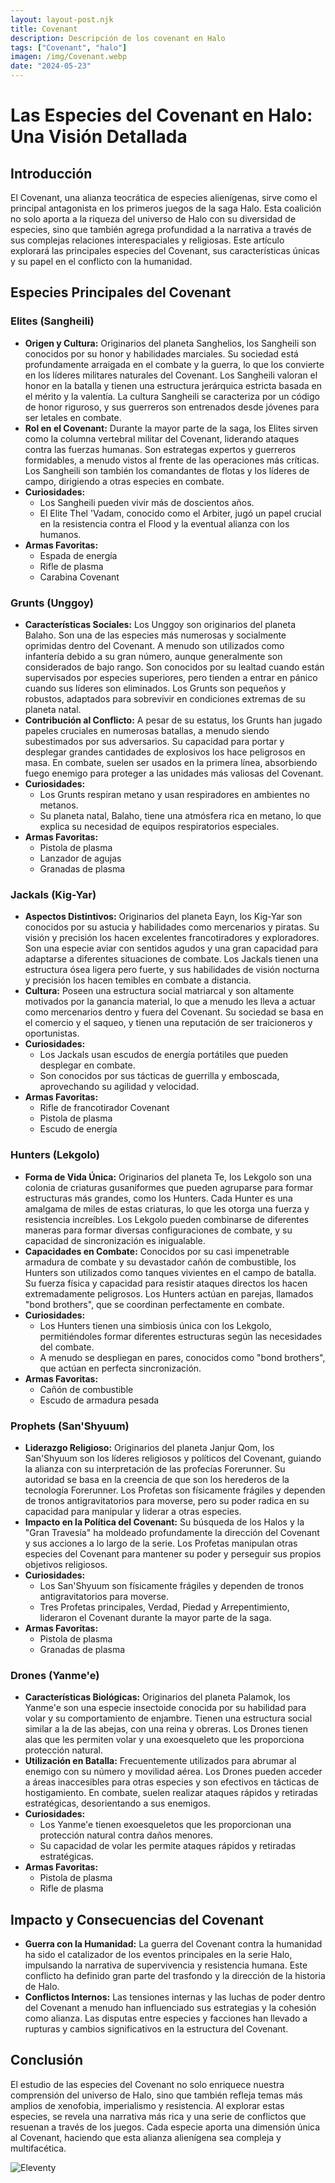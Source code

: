 ```yaml
---
layout: layout-post.njk
title: Covenant
description: Descripción de los covenant en Halo
tags: ["Covenant", "halo"]
imagen: /img/Covenant.webp
date: "2024-05-23"
---
```


# Las Especies del Covenant en Halo: Una Visión Detallada

## Introducción

El Covenant, una alianza teocrática de especies alienígenas, sirve como el principal antagonista en los primeros juegos de la saga Halo. Esta coalición no solo aporta a la riqueza del universo de Halo con su diversidad de especies, sino que también agrega profundidad a la narrativa a través de sus complejas relaciones interespaciales y religiosas. Este artículo explorará las principales especies del Covenant, sus características únicas y su papel en el conflicto con la humanidad.

## Especies Principales del Covenant

### Elites (Sangheili)

- **Origen y Cultura:** Originarios del planeta Sanghelios, los Sangheili son conocidos por su honor y habilidades marciales. Su sociedad está profundamente arraigada en el combate y la guerra, lo que los convierte en los líderes militares naturales del Covenant. Los Sangheili valoran el honor en la batalla y tienen una estructura jerárquica estricta basada en el mérito y la valentía. La cultura Sangheili se caracteriza por un código de honor riguroso, y sus guerreros son entrenados desde jóvenes para ser letales en combate.
- **Rol en el Covenant:** Durante la mayor parte de la saga, los Elites sirven como la columna vertebral militar del Covenant, liderando ataques contra las fuerzas humanas. Son estrategas expertos y guerreros formidables, a menudo vistos al frente de las operaciones más críticas. Los Sangheili son también los comandantes de flotas y los líderes de campo, dirigiendo a otras especies en combate.
- **Curiosidades:** 
  - Los Sangheili pueden vivir más de doscientos años.
  - El Elite Thel 'Vadam, conocido como el Arbiter, jugó un papel crucial en la resistencia contra el Flood y la eventual alianza con los humanos.
- **Armas Favoritas:**
  - Espada de energía
  - Rifle de plasma
  - Carabina Covenant

### Grunts (Unggoy)

- **Características Sociales:** Los Unggoy son originarios del planeta Balaho. Son una de las especies más numerosas y socialmente oprimidas dentro del Covenant. A menudo son utilizados como infantería debido a su gran número, aunque generalmente son considerados de bajo rango. Son conocidos por su lealtad cuando están supervisados por especies superiores, pero tienden a entrar en pánico cuando sus líderes son eliminados. Los Grunts son pequeños y robustos, adaptados para sobrevivir en condiciones extremas de su planeta natal.
- **Contribución al Conflicto:** A pesar de su estatus, los Grunts han jugado papeles cruciales en numerosas batallas, a menudo siendo subestimados por sus adversarios. Su capacidad para portar y desplegar grandes cantidades de explosivos los hace peligrosos en masa. En combate, suelen ser usados en la primera línea, absorbiendo fuego enemigo para proteger a las unidades más valiosas del Covenant.
- **Curiosidades:**
  - Los Grunts respiran metano y usan respiradores en ambientes no metanos.
  - Su planeta natal, Balaho, tiene una atmósfera rica en metano, lo que explica su necesidad de equipos respiratorios especiales.
- **Armas Favoritas:**
  - Pistola de plasma
  - Lanzador de agujas
  - Granadas de plasma

### Jackals (Kig-Yar)

- **Aspectos Distintivos:** Originarios del planeta Eayn, los Kig-Yar son conocidos por su astucia y habilidades como mercenarios y piratas. Su visión y precisión los hacen excelentes francotiradores y exploradores. Son una especie aviar con sentidos agudos y una gran capacidad para adaptarse a diferentes situaciones de combate. Los Jackals tienen una estructura ósea ligera pero fuerte, y sus habilidades de visión nocturna y precisión los hacen temibles en combate a distancia.
- **Cultura:** Poseen una estructura social matriarcal y son altamente motivados por la ganancia material, lo que a menudo les lleva a actuar como mercenarios dentro y fuera del Covenant. Su sociedad se basa en el comercio y el saqueo, y tienen una reputación de ser traicioneros y oportunistas.
- **Curiosidades:**
  - Los Jackals usan escudos de energía portátiles que pueden desplegar en combate.
  - Son conocidos por sus tácticas de guerrilla y emboscada, aprovechando su agilidad y velocidad.
- **Armas Favoritas:**
  - Rifle de francotirador Covenant
  - Pistola de plasma
  - Escudo de energía

### Hunters (Lekgolo)

- **Forma de Vida Única:** Originarios del planeta Te, los Lekgolo son una colonia de criaturas gusaniformes que pueden agruparse para formar estructuras más grandes, como los Hunters. Cada Hunter es una amalgama de miles de estas criaturas, lo que les otorga una fuerza y resistencia increíbles. Los Lekgolo pueden combinarse de diferentes maneras para formar diversas configuraciones de combate, y su capacidad de sincronización es inigualable.
- **Capacidades en Combate:** Conocidos por su casi impenetrable armadura de combate y su devastador cañón de combustible, los Hunters son utilizados como tanques vivientes en el campo de batalla. Su fuerza física y capacidad para resistir ataques directos los hacen extremadamente peligrosos. Los Hunters actúan en parejas, llamados "bond brothers", que se coordinan perfectamente en combate.
- **Curiosidades:**
  - Los Hunters tienen una simbiosis única con los Lekgolo, permitiéndoles formar diferentes estructuras según las necesidades del combate.
  - A menudo se despliegan en pares, conocidos como "bond brothers", que actúan en perfecta sincronización.
- **Armas Favoritas:**
  - Cañón de combustible
  - Escudo de armadura pesada

### Prophets (San'Shyuum)

- **Liderazgo Religioso:** Originarios del planeta Janjur Qom, los San'Shyuum son los líderes religiosos y políticos del Covenant, guiando la alianza con su interpretación de las profecías Forerunner. Su autoridad se basa en la creencia de que son los herederos de la tecnología Forerunner. Los Profetas son físicamente frágiles y dependen de tronos antigravitatorios para moverse, pero su poder radica en su capacidad para manipular y liderar a otras especies.
- **Impacto en la Política del Covenant:** Su búsqueda de los Halos y la "Gran Travesía" ha moldeado profundamente la dirección del Covenant y sus acciones a lo largo de la serie. Los Profetas manipulan otras especies del Covenant para mantener su poder y perseguir sus propios objetivos religiosos.
- **Curiosidades:**
  - Los San'Shyuum son físicamente frágiles y dependen de tronos antigravitatorios para moverse.
  - Tres Profetas principales, Verdad, Piedad y Arrepentimiento, lideraron el Covenant durante la mayor parte de la saga.
- **Armas Favoritas:**
  - Pistola de plasma
  - Granadas de plasma

### Drones (Yanme'e)

- **Características Biológicas:** Originarios del planeta Palamok, los Yanme'e son una especie insectoide conocida por su habilidad para volar y su comportamiento de enjambre. Tienen una estructura social similar a la de las abejas, con una reina y obreras. Los Drones tienen alas que les permiten volar y una exoesqueleto que les proporciona protección natural.
- **Utilización en Batalla:** Frecuentemente utilizados para abrumar al enemigo con su número y movilidad aérea. Los Drones pueden acceder a áreas inaccesibles para otras especies y son efectivos en tácticas de hostigamiento. En combate, suelen realizar ataques rápidos y retiradas estratégicas, desorientando a sus enemigos.
- **Curiosidades:**
  - Los Yanme'e tienen exoesqueletos que les proporcionan una protección natural contra daños menores.
  - Su capacidad de volar les permite ataques rápidos y retiradas estratégicas.
- **Armas Favoritas:**
  - Pistola de plasma
  - Rifle de plasma

## Impacto y Consecuencias del Covenant

- **Guerra con la Humanidad:** La guerra del Covenant contra la humanidad ha sido el catalizador de los eventos principales en la serie Halo, impulsando la narrativa de supervivencia y resistencia humana. Este conflicto ha definido gran parte del trasfondo y la dirección de la historia de Halo.
- **Conflictos Internos:** Las tensiones internas y las luchas de poder dentro del Covenant a menudo han influenciado sus estrategias y la cohesión como alianza. Las disputas entre especies y facciones han llevado a rupturas y cambios significativos en la estructura del Covenant.

## Conclusión

El estudio de las especies del Covenant no solo enriquece nuestra comprensión del universo de Halo, sino que también refleja temas más amplios de xenofobia, imperialismo y resistencia. Al explorar estas especies, se revela una narrativa más rica y una serie de conflictos que resuenan a través de los juegos. Cada especie aporta una dimensión única al Covenant, haciendo que esta alianza alienígena sea compleja y multifacética.


![Eleventy](/img/eleventy.svg)
